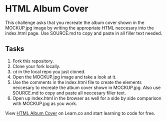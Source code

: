 

# HTML Album Cover

This challenge asks that you recreate the album cover shown in the MOCKUP.jpg image by writing the appropriate HTML neccesary into the index.html page. Use SOURCE.md to copy and paste in all filler text needed.

## Tasks

1. Fork this repository.
2. Clone your fork locally.
3. `cd` in the local repo you just cloned.
4. Open the MOCKUP.jpg image and take a look at it.
5. Use the comments in the index.html file to create the elements neccesary to recreate the album cover shown in MOCKUP.jpg. Also use SOURCE.md to copy and paste all neccesary filler text.
6. Open up index.html in the browser as well for a side by side comparison with MOCKUP.jpg as you work.

<p data-visibility='hidden'>View <a href='https://learn.co/lessons/html-album-cover' title='HTML Album Cover'>HTML Album Cover</a> on Learn.co and start learning to code for free.</p>
